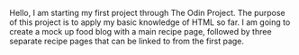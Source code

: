 Hello, I am starting my first project through The Odin Project. The purpose of this project is to apply my basic knowledge of HTML so far. I am going to create a mock up food blog with a main recipe page, followed by three separate recipe pages that can be linked to from the first page.